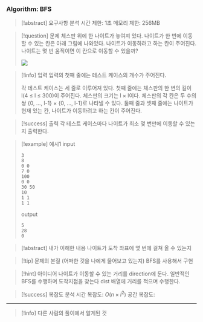### Algorithm: BFS

> [!abstract] 요구사항 분석
> 시간 제한: 1초
> 메모리 제한: 256MB

> [!question] 문제
> 체스판 위에 한 나이트가 놓여져 있다. 나이트가 한 번에 이동할 수 있는 칸은 아래 그림에 나와있다. 나이트가 이동하려고 하는 칸이 주어진다. 나이트는 몇 번 움직이면 이 칸으로 이동할 수 있을까?
>
> ![](https://www.acmicpc.net/upload/images/knight.png)

> [!info] 입력
> 입력의 첫째 줄에는 테스트 케이스의 개수가 주어진다.
>
> 각 테스트 케이스는 세 줄로 이루어져 있다. 첫째 줄에는 체스판의 한 변의 길이 l(4 ≤ l ≤ 300)이 주어진다. 체스판의 크기는 l × l이다. 체스판의 각 칸은 두 수의 쌍 {0, ..., l-1} × {0, ..., l-1}로 나타낼 수 있다. 둘째 줄과 셋째 줄에는 나이트가 현재 있는 칸, 나이트가 이동하려고 하는 칸이 주어진다.

> [!success] 출력
> 각 테스트 케이스마다 나이트가 최소 몇 번만에 이동할 수 있는지 출력한다.

> [!example] 예시1
> input
>
> ```
> 3
> 8
> 0 0
> 7 0
> 100
> 0 0
> 30 50
> 10
> 1 1
> 1 1
> ```
>
> output
>
> ```
> 5
> 28
> 0
> ```

> [!abstract] 내가 이해한 내용
> 나이트가 도착 좌표에 몇 번에 걸쳐 올 수 있는지

> [!tip] 문제의 본질 (어떠한 것을 나에게 물어보고 있는지)
> BFS를 사용해서 구현

> [!hint] 아이디어
> 나이트가 이동할 수 있는 거리를 direction에 둔다.
> 일반적인 BFS를 수행하며 도착지점을 찾는다
> dist 배열에 거리를 적으며 수행한다.

> [!success] 복잡도 분석
> 시간 복잡도: $O(n \times l^2)$
> 공간 복잡도:

---

> [!info] 다른 사람의 풀이에서 알게된 것
